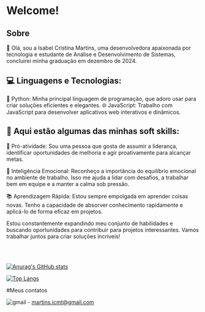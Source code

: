 <h1>Welcome!</h1>

<h2> Sobre </h2>

👋 Olá, sou a Isabel Cristina Martins, uma desenvolvedora apaixonada por tecnologia e estudante de Análise e Desenvolvimento de Sistemas, concluirei minha graduação em dezembro de 2024.

<h2>💻 Linguagens e Tecnologias:</h2>

  🐍 Python: Minha principal linguagem de programação, que adoro usar para criar soluções eficientes e elegantes.
  🌐 JavaScript: Trabalho com JavaScript para desenvolver aplicativos web interativos e dinâmicos.

<h2>🧠 Aqui estão algumas das minhas soft skills:</h2>

  🚀 Pró-atividade: Sou uma pessoa que gosta de assumir a liderança, identificar oportunidades de melhoria e agir proativamente para alcançar metas.

  🧘 Inteligência Emocional: Reconheço a importância do equilíbrio emocional no ambiente de trabalho. Isso me ajuda a lidar com desafios, a trabalhar bem em equipe e a manter a calma sob pressão.

  📚 Aprendizagem Rápida: Estou sempre empolgada em aprender coisas novas. Tenho a capacidade de absorver conhecimento rapidamente e aplicá-lo de forma eficaz em projetos.

Estou constantemente expandindo meu conjunto de habilidades e buscando oportunidades para contribuir para projetos interessantes.
Vamos trabalhar juntos para criar soluções incríveis!


<br> </br>




[![Anurag's GitHub stats](https://github-readme-stats.vercel.app/api?username=IsaCristinaMartins&show_icons=true&theme=radical)](https://github.com/anuraghazra/github-readme-stats)

[![Top Langs](https://github-readme-stats.vercel.app/api/top-langs/?username=IsaCristinaMartins&layout=compact&theme=radical)](https://github.com/anuraghazra/github-readme-stats)


#Meus contatos


![gmail](https://img.shields.io/badge/Gmail-D14836?style=for-the-badge&logo=gmail&logoColor=white)  - martins.icmt@gmail.com


